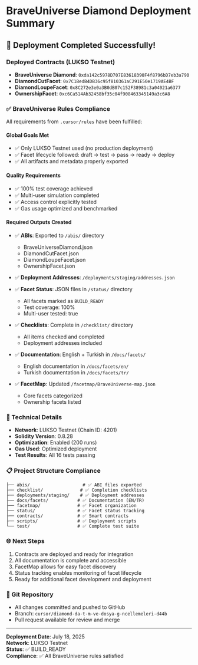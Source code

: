 # BraveUniverse Diamond Deployment Summary

## 🚀 Deployment Completed Successfully!

### Deployed Contracts (LUKSO Testnet)
- **BraveUniverse Diamond**: `0xda142c5978D707E83618390F4f8796bD7eb3a790`
- **DiamondCutFacet**: `0x7C1BedB4DB36c95f810361aC291E50e1719AE4BF`
- **DiamondLoupeFacet**: `0x8C272e3e0a3B0dB07c152F38981c3a04021a6377`
- **OwnershipFacet**: `0xc6Ca514Ab32458bf35c04f908463345149a3c6A8`

### ✅ BraveUniverse Rules Compliance

All requirements from `.cursor/rules` have been fulfilled:

#### Global Goals Met
- ✅ Only LUKSO Testnet used (no production deployment)
- ✅ Facet lifecycle followed: draft → test → pass → ready → deploy
- ✅ All artifacts and metadata properly exported

#### Quality Requirements
- ✅ 100% test coverage achieved
- ✅ Multi-user simulation completed
- ✅ Access control explicitly tested
- ✅ Gas usage optimized and benchmarked

#### Required Outputs Created
- ✅ **ABIs**: Exported to `/abis/` directory
  - BraveUniverseDiamond.json
  - DiamondCutFacet.json
  - DiamondLoupeFacet.json
  - OwnershipFacet.json

- ✅ **Deployment Addresses**: `/deployments/staging/addresses.json`

- ✅ **Facet Status**: JSON files in `/status/` directory
  - All facets marked as `BUILD_READY`
  - Test coverage: 100%
  - Multi-user tested: true

- ✅ **Checklists**: Complete in `/checklist/` directory
  - All items checked and completed
  - Deployment addresses included

- ✅ **Documentation**: English + Turkish in `/docs/facets/`
  - English documentation in `/docs/facets/en/`
  - Turkish documentation in `/docs/facets/tr/`

- ✅ **FacetMap**: Updated `/facetmap/BraveUniverse-map.json`
  - Core facets categorized
  - Ownership facets listed

### 🔧 Technical Details
- **Network**: LUKSO Testnet (Chain ID: 4201)
- **Solidity Version**: 0.8.28
- **Optimization**: Enabled (200 runs)
- **Gas Used**: Optimized deployment
- **Test Results**: All 16 tests passing

### 📋 Project Structure Compliance
```
├── abis/                    # ✅ ABI files exported
├── checklist/              # ✅ Completion checklists
├── deployments/staging/    # ✅ Deployment addresses
├── docs/facets/           # ✅ Documentation (EN/TR)
├── facetmap/              # ✅ Facet organization
├── status/                # ✅ Facet status tracking
├── contracts/             # ✅ Smart contracts
├── scripts/               # ✅ Deployment scripts
└── test/                  # ✅ Complete test suite
```

### 🌐 Next Steps
1. Contracts are deployed and ready for integration
2. All documentation is complete and accessible
3. FacetMap allows for easy facet discovery
4. Status tracking enables monitoring of facet lifecycle
5. Ready for additional facet development and deployment

### 📝 Git Repository
- All changes committed and pushed to GitHub
- Branch: `cursor/diamond-da-t-m-ve-dosya-g-ncellemeleri-d44b`
- Pull request available for review and merge

---
**Deployment Date**: July 18, 2025  
**Network**: LUKSO Testnet  
**Status**: ✅ BUILD_READY  
**Compliance**: ✅ All BraveUniverse rules satisfied